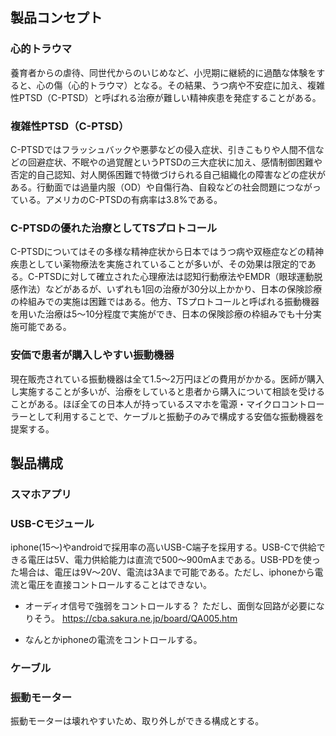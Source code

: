 ## 製品コンセプト

### 心的トラウマ
養育者からの虐待、同世代からのいじめなど、小児期に継続的に過酷な体験をすると、心の傷（心的トラウマ）となる。その結果、うつ病や不安症に加え、複雑性PTSD（C-PTSD）と呼ばれる治療が難しい精神疾患を発症することがある。

### 複雑性PTSD（C-PTSD）
C-PTSDではフラッシュバックや悪夢などの侵入症状、引きこもりや人間不信などの回避症状、不眠やの過覚醒というPTSDの三大症状に加え、感情制御困難や否定的自己認知、対人関係困難で特徴づけられる自己組織化の障害などの症状がある。行動面では過量内服（OD）や自傷行為、自殺などの社会問題につながっている。アメリカのC-PTSDの有病率は3.8%である。

### C-PTSDの優れた治療としてTSプロトコール
C-PTSDについてはその多様な精神症状から日本ではうつ病や双極症などの精神疾患としてい薬物療法を実施されていることが多いが、その効果は限定的である。C-PTSDに対して確立された心理療法は認知行動療法やEMDR（眼球運動脱感作法）などがあるが、いずれも1回の治療が30分以上かかり、日本の保険診療の枠組みでの実施は困難ではある。他方、TSプロトコールと呼ばれる振動機器を用いた治療は5〜10分程度で実施ができ、日本の保険診療の枠組みでも十分実施可能である。

### 安価で患者が購入しやすい振動機器
現在販売されている振動機器は全て1.5〜2万円ほどの費用がかかる。医師が購入し実施することが多いが、治療をしていると患者から購入について相談を受けることがある。ほぼ全ての日本人が持っているスマホを電源・マイクロコントローラーとして利用することで、ケーブルと振動子のみで構成する安価な振動機器を提案する。

## 製品構成

### スマホアプリ

### USB-Cモジュール
iphone(15〜)やandroidで採用率の高いUSB-C端子を採用する。USB-Cで供給できる電圧は5V、電力供給能力は直流で500〜900mAまである。USB-PDを使った場合は、電圧は9V～20V、電流は3Aまで可能である。ただし、iphoneから電流と電圧を直接コントロールすることはできない。

- オーディオ信号で強弱をコントロールする？
ただし、面倒な回路が必要になりそう。
https://cba.sakura.ne.jp/board/QA005.htm

- なんとかiphoneの電流をコントロールする。

### ケーブル

### 振動モーター
振動モーターは壊れやすいため、取り外しができる構成とする。
